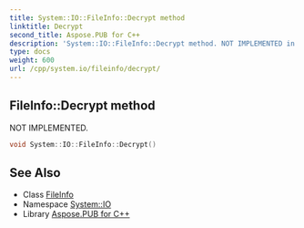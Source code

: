 ```yaml
---
title: System::IO::FileInfo::Decrypt method
linktitle: Decrypt
second_title: Aspose.PUB for C++
description: 'System::IO::FileInfo::Decrypt method. NOT IMPLEMENTED in C++.'
type: docs
weight: 600
url: /cpp/system.io/fileinfo/decrypt/
---
```

## FileInfo::Decrypt method


NOT IMPLEMENTED.

```cpp
void System::IO::FileInfo::Decrypt()
```


## See Also

* Class [FileInfo](../)
* Namespace [System::IO](../../)
* Library [Aspose.PUB for C++](../../../)
